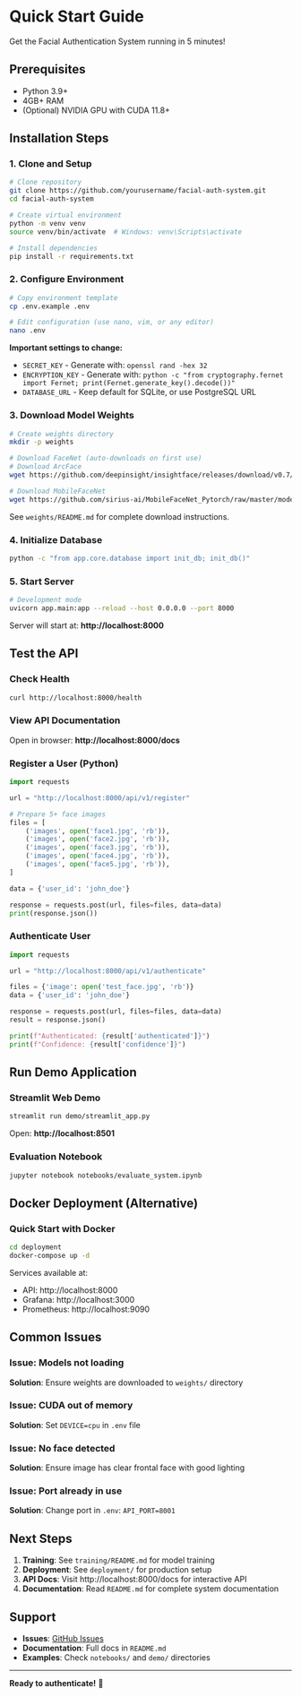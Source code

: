 # Quick Start Guide

Get the Facial Authentication System running in 5 minutes!

## Prerequisites

- Python 3.9+
- 4GB+ RAM
- (Optional) NVIDIA GPU with CUDA 11.8+

## Installation Steps

### 1. Clone and Setup

```bash
# Clone repository
git clone https://github.com/yourusername/facial-auth-system.git
cd facial-auth-system

# Create virtual environment
python -m venv venv
source venv/bin/activate  # Windows: venv\Scripts\activate

# Install dependencies
pip install -r requirements.txt
```

### 2. Configure Environment

```bash
# Copy environment template
cp .env.example .env

# Edit configuration (use nano, vim, or any editor)
nano .env
```

**Important settings to change:**
- `SECRET_KEY` - Generate with: `openssl rand -hex 32`
- `ENCRYPTION_KEY` - Generate with: `python -c "from cryptography.fernet import Fernet; print(Fernet.generate_key().decode())"`
- `DATABASE_URL` - Keep default for SQLite, or use PostgreSQL URL

### 3. Download Model Weights

```bash
# Create weights directory
mkdir -p weights

# Download FaceNet (auto-downloads on first use)
# Download ArcFace
wget https://github.com/deepinsight/insightface/releases/download/v0.7/arcface_resnet100.pth -O weights/arcface_resnet100.pth

# Download MobileFaceNet
wget https://github.com/sirius-ai/MobileFaceNet_Pytorch/raw/master/model.pth -O weights/mobilefacenet.pth
```

See `weights/README.md` for complete download instructions.

### 4. Initialize Database

```bash
python -c "from app.core.database import init_db; init_db()"
```

### 5. Start Server

```bash
# Development mode
uvicorn app.main:app --reload --host 0.0.0.0 --port 8000
```

Server will start at: **http://localhost:8000**

## Test the API

### Check Health

```bash
curl http://localhost:8000/health
```

### View API Documentation

Open in browser: **http://localhost:8000/docs**

### Register a User (Python)

```python
import requests

url = "http://localhost:8000/api/v1/register"

# Prepare 5+ face images
files = [
    ('images', open('face1.jpg', 'rb')),
    ('images', open('face2.jpg', 'rb')),
    ('images', open('face3.jpg', 'rb')),
    ('images', open('face4.jpg', 'rb')),
    ('images', open('face5.jpg', 'rb')),
]

data = {'user_id': 'john_doe'}

response = requests.post(url, files=files, data=data)
print(response.json())
```

### Authenticate User

```python
import requests

url = "http://localhost:8000/api/v1/authenticate"

files = {'image': open('test_face.jpg', 'rb')}
data = {'user_id': 'john_doe'}

response = requests.post(url, files=files, data=data)
result = response.json()

print(f"Authenticated: {result['authenticated']}")
print(f"Confidence: {result['confidence']}")
```

## Run Demo Application

### Streamlit Web Demo

```bash
streamlit run demo/streamlit_app.py
```

Open: **http://localhost:8501**

### Evaluation Notebook

```bash
jupyter notebook notebooks/evaluate_system.ipynb
```

## Docker Deployment (Alternative)

### Quick Start with Docker

```bash
cd deployment
docker-compose up -d
```

Services available at:
- API: http://localhost:8000
- Grafana: http://localhost:3000
- Prometheus: http://localhost:9090

## Common Issues

### Issue: Models not loading
**Solution**: Ensure weights are downloaded to `weights/` directory

### Issue: CUDA out of memory
**Solution**: Set `DEVICE=cpu` in `.env` file

### Issue: No face detected
**Solution**: Ensure image has clear frontal face with good lighting

### Issue: Port already in use
**Solution**: Change port in `.env`: `API_PORT=8001`

## Next Steps

1. **Training**: See `training/README.md` for model training
2. **Deployment**: See `deployment/` for production setup
3. **API Docs**: Visit http://localhost:8000/docs for interactive API
4. **Documentation**: Read `README.md` for complete system documentation

## Support

- **Issues**: [GitHub Issues](https://github.com/yourusername/facial-auth-system/issues)
- **Documentation**: Full docs in `README.md`
- **Examples**: Check `notebooks/` and `demo/` directories

---

**Ready to authenticate!** 🔐

